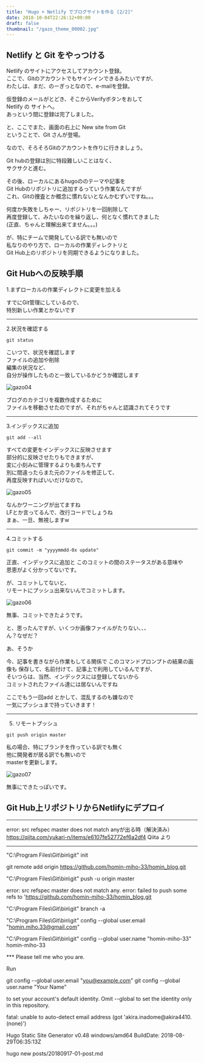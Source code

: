 ```yaml
---
title: "Hugo + Netlify でブログサイトを作る [2/2]"
date: 2018-10-04T22:26:12+09:00
draft: false
thumbnail: "/gazo_theme_00002.jpg"
---
```


Netlify と Git をやっつける
---	
  
Netlify のサイトにアクセスしてアカウント登録。  
ここで、Gitのアカウントでもサインインできるみたいですが、  
わたしは、まだ、のーぎっとなので、e-mailを登録。  
  
仮登録のメールがとどき、そこからVerifyボタンをおして  
Netlify の サイトへ。  
あっという間に登録は完了しました。  
  
と、ここでまた、画面の右上に New site from Git  
ということで、Git さんが登場。

なので、そろそろGitのアカウントを作りに行きましょう。  

Git hubの登録は別に特段難しいことはなく、  
サクサクと進む。  

その後、ローカルにあるhugoののテーマや記事を  
Git Hubのリポジトリに追加するっていう作業なんですが  
これ、Gitの捜査とか概念に慣れないとなんかむずいですね。。。  

何度か失敗をしちゃー、リポジトリを一回削除して  
再度登録して、みたいなのを繰り返し、何となく慣れてきました  
(正直、ちゃんと理解出来てません。。。)  

が、特にチームで開発している訳でも無いので  
私なりのやり方で、ローカルの作業ディレクトリと  
Git Hub上のリポジトリを同期できるようになりました。  

Git Hubへの反映手順
---

1.まずローカルの作業ディレクトに変更を加える  

すでにGit管理にしているので、  
特別新しい作業とかないです  

---

2.状況を確認する

```言語:windowsコマンド
git status
```  

こいつで、状況を確認します  
ファイルの追加や削除  
編集の状況など、  
自分が操作したものと一致しているかどうか確認します  

![gazo04](/images/gazo_004_20181006.png)

ブログのカテゴリを複数作成するために  
ファイルを移動させたのですが、それがちゃんと認識されてそうです  


---

3.インデックスに追加

```言語:windowsコマンド
git add --all
```  

すべての変更をインデックスに反映させます  
部分的に反映させたりもできますが、  
変に小刻みに管理するよりも楽ちんです  
別に間違ったらまた元のファイルを修正して、  
再度反映すればいいだけなので。  

![gazo05](/images/gazo_005_20181006.png)

なんかワーニングが出てますね  
LFとか言ってるんで、改行コードでしょうね  
まぁ、一旦、無視しますw  

---

4.コミットする

```言語:windowsコマンド
git commit -m "yyyymmdd-0x update"
```  

正直、インデックスに追加と
このコミットの間のステータスがある意味や  
恩恵がよく分かってないです。  

が、コミットしてないと、  
リモートにプッシュ出来ないんでコミットします。  

![gazo06](/images/gazo_006_20181006.png)

無事、コミットできたようです。  

と、思ったんですが、いくつか画像ファイルがたりない、、、  
ん？なぜだ？  


あ、そうか  

今、記事を書きながら作業もしてる関係で
このコマンドプロンプトの結果の画像も
保存して、名前付けて、記事上で利用しているんですが、  
そいつらは、当然、インデックスには登録してないから  
コミットされたファイル達には居ないんですね  

ここでもう一回add とかして、混乱するのも嫌なので  
一気にプッシュまで持っていきます！  

---

5. リモートプッシュ

```言語:windowsコマンド
git push origin master
```  

私の場合、特にブランチを作っている訳でも無く  
他に開発者が居る訳でも無いので  
masterを更新します。

![gazo07](/images/gazo_007_20181006.png)

無事にできたっぽいです。


Git Hub上リポジトリからNetlifyにデプロイ
---




---
error: src refspec master does not match anyが出る時（解決済み）
https://qiita.com/yukari-n/items/e6107fe52772ef6a2df4
Qiita より

---


"C:\Program Files\Git\bin\git" init


git remote add origin https://github.com/homin-miho-33/homin_blog.git

"C:\Program Files\Git\bin\git" push -u origin master

error: src refspec master does not match any.
error: failed to push some refs to 'https://github.com/homin-miho-33/homin_blog.git

"C:\Program Files\Git\bin\git" branch -a

"C:\Program Files\Git\bin\git" config --global user.email "homin.miho.33@gmail.com"

"C:\Program Files\Git\bin\git" config --global user.name "homin-miho-33"
homin-miho-33

*** Please tell me who you are.

Run

  git config --global user.email "you@example.com"
  git config --global user.name "Your Name"

to set your account's default identity.
Omit --global to set the identity only in this repository.

fatal: unable to auto-detect email address (got 'akira.inadome@akira4410.(none)')


Hugo Static Site Generator v0.48 windows/amd64 BuildDate: 2018-08-29T06:35:13Z


hugo new posts/20180917-01-post.md
